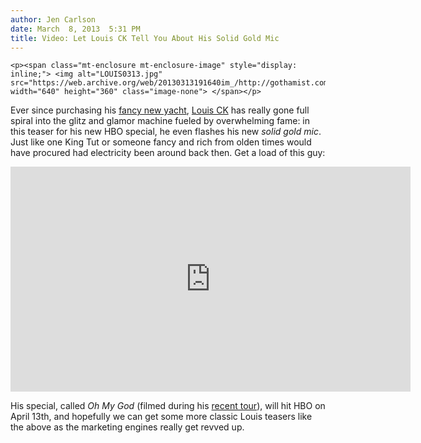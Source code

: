 ```yaml
---
author: Jen Carlson
date: March  8, 2013  5:31 PM
title: Video: Let Louis CK Tell You About His Solid Gold Mic
---
```



	
	
	
	<p><span class="mt-enclosure mt-enclosure-image" style="display: inline;"> <img alt="LOUIS0313.jpg" src="https://web.archive.org/web/20130313191640im_/http://gothamist.com/attachments/arts_jen/LOUIS0313.jpg" width="640" height="360" class="image-none"> </span></p>

<p>Ever since purchasing his <a href="https://web.archive.org/web/20130313191640/http://gothamist.com/2012/09/04/photo_louis_cks_yacht_gets_stuck_in.php">fancy new yacht</a>, <a href="https://web.archive.org/web/20130313191640/http://gothamist.com/tags/louisck">Louis CK</a> has really gone full spiral into the glitz and glamor machine fueled by overwhelming fame: in this teaser for his new HBO special, he even flashes his new <em>solid gold mic</em>. Just like one King Tut or someone fancy and rich from olden times would have procured had electricity been around back then. Get a load of this guy:</p>

<p><iframe width="640" height="360" src="https://web.archive.org/web/20130313191640if_/http://www.youtube-nocookie.com/embed/KEtAfAa67TY" frameborder="0" allowfullscreen></iframe></p>

<p>His special, called <em>Oh My God</em> (filmed during his <a href="https://web.archive.org/web/20130313191640/http://gothamist.com/2012/10/23/attention_new_york_louis_ck_tickets.php">recent tour</a>), will hit HBO on April 13th, and hopefully we can get some more classic Louis teasers like the above as the marketing engines really get revved up.</p>
	
	
	
	
	
